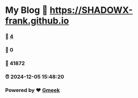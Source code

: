 # My Blog :link: https://SHADOWX-frank.github.io 
### :page_facing_up: [4](https://SHADOWX-frank.github.io/tag.html) 
### :speech_balloon: 0 
### :hibiscus: 41872 
### :alarm_clock: 2024-12-05 15:48:20 
### Powered by :heart: [Gmeek](https://github.com/Meekdai/Gmeek)
